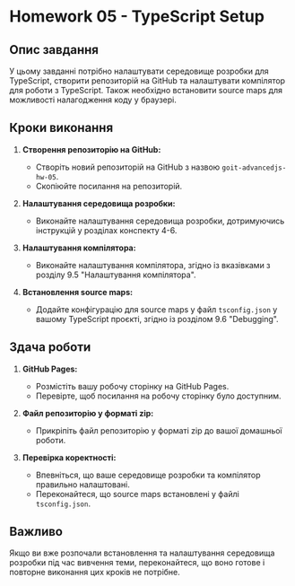 # Homework 05 - TypeScript Setup

## Опис завдання

У цьому завданні потрібно налаштувати середовище розробки для TypeScript, створити репозиторій на GitHub та налаштувати компілятор для роботи з TypeScript. Також необхідно встановити source maps для можливості налагодження коду у браузері.

## Кроки виконання

1. **Створення репозиторію на GitHub:**

   - Створіть новий репозиторій на GitHub з назвою `goit-advancedjs-hw-05`.
   - Скопіюйте посилання на репозиторій.

2. **Налаштування середовища розробки:**

   - Виконайте налаштування середовища розробки, дотримуючись інструкцій у розділах конспекту 4-6.

3. **Налаштування компілятора:**

   - Виконайте налаштування компілятора, згідно із вказівками з розділу 9.5 "Налаштування компілятора".

4. **Встановлення source maps:**
   - Додайте конфігурацію для source maps у файл `tsconfig.json` у вашому TypeScript проєкті, згідно із розділом 9.6 "Debugging".

## Здача роботи

1. **GitHub Pages:**

   - Розмістіть вашу робочу сторінку на GitHub Pages.
   - Перевірте, щоб посилання на робочу сторінку було доступним.

2. **Файл репозиторію у форматі zip:**

   - Прикріпіть файл репозиторію у форматі zip до вашої домашньої роботи.

3. **Перевірка коректності:**
   - Впевніться, що ваше середовище розробки та компілятор правильно налаштовані.
   - Переконайтеся, що source maps встановлені у файлі `tsconfig.json`.

## Важливо

Якщо ви вже розпочали встановлення та налаштування середовища розробки під час вивчення теми, переконайтеся, що воно готове і повторне виконання цих кроків не потрібне.
